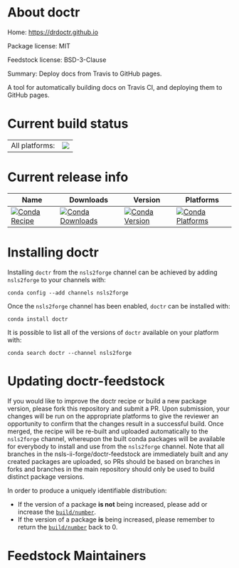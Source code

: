 About doctr
===========

Home: https://drdoctr.github.io

Package license: MIT

Feedstock license: BSD-3-Clause

Summary: Deploy docs from Travis to GitHub pages.

A tool for automatically building docs on Travis CI, and deploying
them to GitHub pages.


Current build status
====================


<table><tr><td>All platforms:</td>
    <td>
      <a href="https://dev.azure.com/nsls2forge/nsls2forge/_build/latest?definitionId=242&branchName=master">
        <img src="https://dev.azure.com/nsls2forge/nsls2forge/_apis/build/status/doctr-feedstock?branchName=master">
      </a>
    </td>
  </tr>
</table>

Current release info
====================

| Name | Downloads | Version | Platforms |
| --- | --- | --- | --- |
| [![Conda Recipe](https://img.shields.io/badge/recipe-doctr-green.svg)](https://anaconda.org/nsls2forge/doctr) | [![Conda Downloads](https://img.shields.io/conda/dn/nsls2forge/doctr.svg)](https://anaconda.org/nsls2forge/doctr) | [![Conda Version](https://img.shields.io/conda/vn/nsls2forge/doctr.svg)](https://anaconda.org/nsls2forge/doctr) | [![Conda Platforms](https://img.shields.io/conda/pn/nsls2forge/doctr.svg)](https://anaconda.org/nsls2forge/doctr) |

Installing doctr
================

Installing `doctr` from the `nsls2forge` channel can be achieved by adding `nsls2forge` to your channels with:

```
conda config --add channels nsls2forge
```

Once the `nsls2forge` channel has been enabled, `doctr` can be installed with:

```
conda install doctr
```

It is possible to list all of the versions of `doctr` available on your platform with:

```
conda search doctr --channel nsls2forge
```




Updating doctr-feedstock
========================

If you would like to improve the doctr recipe or build a new
package version, please fork this repository and submit a PR. Upon submission,
your changes will be run on the appropriate platforms to give the reviewer an
opportunity to confirm that the changes result in a successful build. Once
merged, the recipe will be re-built and uploaded automatically to the
`nsls2forge` channel, whereupon the built conda packages will be available for
everybody to install and use from the `nsls2forge` channel.
Note that all branches in the nsls-ii-forge/doctr-feedstock are
immediately built and any created packages are uploaded, so PRs should be based
on branches in forks and branches in the main repository should only be used to
build distinct package versions.

In order to produce a uniquely identifiable distribution:
 * If the version of a package **is not** being increased, please add or increase
   the [``build/number``](https://conda.io/docs/user-guide/tasks/build-packages/define-metadata.html#build-number-and-string).
 * If the version of a package **is** being increased, please remember to return
   the [``build/number``](https://conda.io/docs/user-guide/tasks/build-packages/define-metadata.html#build-number-and-string)
   back to 0.

Feedstock Maintainers
=====================


